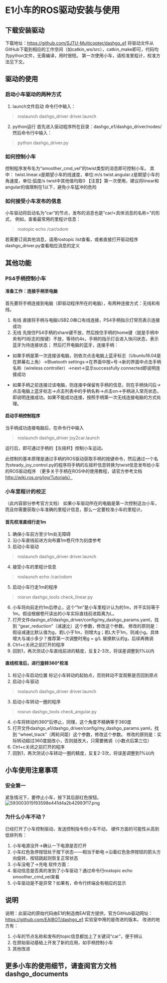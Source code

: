 # E1小车的ROS驱动安装与使用

## 下载安装驱动
下载地址：https://github.com/SJTU-Multicopter/dashgo_e1
将驱动文件从GitHub下载到相应的工作空间（如catkin_ws/src），catkin_make即可，代码均为python文件，无需编译，用时很短。
第一次使用小车，请校准里程计，校准方法见下文。

## 驱动的使用
### 启动小车驱动的两种方式
1. launch文件启动
命令行中输入：
> roslaunch dashgo_driver driver.launch

2. python运行
首先进入驱动程序所在目录：dashgo_e1/dashgo_driver/nodes/
然后命令行中输入：
> python dashgo_driver.py

### 如何控制小车
控制程序发布名为“smoother_cmd_vel”的twist类型的消息即可控制小车。
其中：
twist.linear.x是期望小车的线速度，单位:m/s
twist.angular.z是期望小车的角速度，单位:弧度/s
twist中其他值均取0
【注意】第一次使用，建议将linear和angular的值限制在1以下，避免小车猛冲的危险

### 如何接受小车发布的信息
小车驱动将启动名为“car”的节点，发布的消息也是“car/<具体消息的名称>”的形式，
例如，查看最常用的里程计信息：
> rostopic echo /car/odom

若需要订阅其他消息，请用rostopic list查看，或者直接打开驱动程序dashgo_driver.py查看相应消息的定义


## 其他功能
### PS4手柄控制小车
#### 准备工作：连接手柄至电脑
首先要将手柄连接到电脑（即驱动程序所在的电脑），有两种连接方式：无线和有线。
1. 有线
直接将手柄与电脑USB2.0串口有线连接，PS4手柄指示灯常亮表示连接成功
2. 无线
先按住PS4手柄的share键不放，然后按住手柄的home键（就是手柄中央有PS标志的按键）不放，等待约4s，手柄的指示灯会进入快闪状态，表示蓝牙为待连接状态；
然后打开电脑的蓝牙，连接手柄：
* 如果手柄是第一次连接该电脑，则依次点击电脑上蓝牙标志（Ubuntu16.04是在屏幕右上角）→Bluetooth settings→在界面中按+号→新的界面中点击手柄名称（wireless controller）→next→显示successfully connected即说明连接成功

* 如果手柄之前连接过该电脑，则连接中保留有手柄的信息，则在手柄快闪后→点击电脑上蓝牙标志→点击列表中的手柄名称→点击on→手柄进入常亮状态，即说明连接成功。如果不能成功连接，按照手柄第一次无线连接电脑的方式处理。
#### 启动手柄控制程序
当手柄成功连接电脑后，在命令行中输入
> roslaunch dashgo_driver joy2car.launch

运行后，即可通过手柄的【左摇杆】控制小车运动。

此控制的基本原理是通过手柄的ROS驱动获取手柄的按键命令，然后通过一个名为steady_joy_control.py的程序将手柄的左摇杆信息转换为twist信息发布给小车的ROS驱动程序
（更多关于手柄在ROS中的使用教程，请官方参考文档
http://wiki.ros.org/joy/Tutorials）



### 小车里程计的校正
（此内容部分参考官方文档）
如果小车驱动所在的电脑是第一次控制这台小车，而且你需要获取小车准确的里程计信息，那么一定要校准小车的里程计。
#### 首先校准直线行走1m
1. 确保小车前方至少1m处无障碍
2. 沿小车直线前进方向布置1m卷尺作为刻度参考
3. 启动小车驱动
> roslaunch dashgo_driver driver.launch
4. 接受小车的里程计信息
> roslaunch echo /car/odom
5. 启动小车行走1m的程序
> rosrun dashgo_tools check_linear.py
6. 小车将向前走约1m后停止，这个“1m”是小车里程计认为的1m，并不实际等于1m。假设根据卷尺读出的小车实际直线前进距离为L。
7. 打开文件dashgo_e1/dashgo_driver/config/my_dashgo_params.yaml，找到 “gear_reduction”（减速比）这个参数，修改这个参数。
修改的原则是：假设减速比默认值为g，若L小于1m，则增大g；若L大于1m，则减小g。具体增大与减小多少？推荐第一次调整时用g = g/L 替换默认的g，后续再微调
8. Ctrl+c关闭之前打开的程序
9. 回到1，再次测试小车直线前进的精度，反复2-3次，将误差调整到1%以内

#### 直线校准后，进行旋转360°校准
1. 标记小车启动位置
标记小车转动的起始点，否则转动不宜观察是否回到原点
2. 启动小车驱动
> roslaunch dashgo_driver driver.launch
3. 启动小车转动一圈的程序
> rosrun dashgo_tools check_angular.py
4. 小车将转动约360°后停止，同理，这个角度不精确等于360度
5. 打开文件dashgo_e1/dashgo_driver/config/my_dashgo_params.yaml，找到 “wheel_track”（两轮间距）这个参数，修改这个参数。
修改的原则是：实际转动超过360度就改小，否则就改大，只需要微调（小数点后第三位）
6. Ctrl+c关闭之前打开的程序
7. 回到1，再次测试小车转动一圈的精度，反复2-3次，将误差调整到1%以内


## 小车使用注意事项
### 安全第一
紧急情况下，要停止小车，按下其后部红色按钮。
![593003015f93598e441d4a2b42993f17.png](en-resource://database/528:1)

### 为什么小车不动？
已经打开了小车控制驱动，发送控制指令但小车不动，
硬件方面的可能性从高到低排列有：
1. 小车电源没开→确认一下电源是否打开
2. 小车红色急停按钮处于按下状态——相当于断电→沿着红色急停按钮的箭头方向旋转，按钮跳起则恢复正常状态
3. 小车没电了→充电
软件方面：
1. 驱动信息是否真的发到了小车驱动？通过命令行rostopic echo smoother_cmd_vel来看
2. 小车驱动是不是异常？如果有，命令行终端会有相应的显示

## 说明
说明：此驱动的原始代码由E1的制造商EAI官方提供，官方GitHub驱动网址：https://github.com/EAIBOT/dashgo_e1
实验室中用的是改进的版本。
改进的地方有：
1. 小车的节点名称和发布的topic信息都加上了关键词“car”，便于辨认
2. 在原始驱动基础上开发了新的应用，如手柄控制小车
3. 其他改进

## 更多小车的使用细节，请查阅官方文档dashgo_documents






